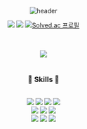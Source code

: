 <div align="center">
 
![header](https://capsule-render.vercel.app/api?type=waving&color=auto&customColorList=0,1,3,7,13,17&height=300&section=header&text=Jiyoung&nbsp;Park&fontSize=90)

<a href="https://tranquil-giver-f68.notion.site/84c5cfbb78f8469cb469aef266fdc54d"><img src="https://img.shields.io/badge/포트폴리오-3b88c3?style=flat&logo=notion&logoColor=white"></a>
<a href="https://velog.io/@jypapapaa"><img src="https://img.shields.io/badge/JYPAPAPAA-20C997?style=flat&logo=velog&logoColor=white"></a>
[![Solved.ac
프로필](http://mazassumnida.wtf/api/mini/generate_badge?boj=papapaa)](https://solved.ac/papapaa)


<br><br><img src="https://github-readme-stats.vercel.app/api/top-langs/?username=jiyoungit&layout=compact"><br><br>

### :frog: Skills :frog: 
<br>
<img src="https://img.shields.io/badge/REACT-61DAFB?style=flat-square&logo=react&logoColor=white"> <img src="https://img.shields.io/badge/NEXT-000000?style=flat-square&logo=nextdotjs&logoColor=white"> <img src="https://img.shields.io/badge/JAVASCRIPT-F7DF1E?style=flat-square&logo=javascript&logoColor=white"> <img src="https://img.shields.io/badge/TYPESCRIPT-3178C6?style=flat-square&logo=Typescript&logoColor=white">
<br><img src="https://img.shields.io/badge/VUE-4FC08D?style=flat-square&logo=vuedotjs&logoColor=white"> <img src="https://img.shields.io/badge/FIGMA-F24E1E?style=flat-square&logo=figma&logoColor=white"> <img src="https://img.shields.io/badge/VSCODE-007ACC?style=flat-square&logo=visualstudiocode&logoColor=white">
<br><img src="https://img.shields.io/badge/PYTHON-3776AB?style=flat-square&logo=python&logoColor=white"> <img src="https://img.shields.io/badge/MYSQL-F80000?style=flat-square&logo=oracle&logoColor=white"> <img src="https://img.shields.io/badge/JAVA-FFFFFF?style=flat-square&logo=openjdk&logoColor=black">
<br><br><br><br>

</div>
